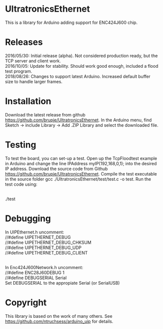 # UltratronicsEthernet

This is a library for Arduino adding support for ENC424J600 chip.

# Releases

2016/05/30: Initial release (alpha). Not considered production ready, but the TCP server and client work.<br/>
2016/10/05: Update for stability. Should work good enough, included a flood test program. <br/>
2018/08/26: Changes to support latest Arduino. Increased default buffer size to handle larger frames.<br/>


# Installation

Download the latest release from github https://github.com/brupje/UltratronicsEthernet. In the Arduino menu, find Sketch -> include Library -> Add .ZIP Library and select the downloaded file.

# Testing

To test the board, you can set-up a test. Open up the TcpFloodtest example in Arduino and change the line IPAddress myIP(192,168,0,1); into the desired IP address. Download the source code from Github https://github.com/brupje/UltratronicsEthernet. Compile the test executable in the source folder gcc ./UltratronicsEthernet/test/test.c -o test. Run the test code using:<br/><br/>

./test <ip address>

# Debugging

In UIPEthernet.h uncomment:<br/>
//#define UIPETHERNET_DEBUG<br/>
//#define UIPETHERNET_DEBUG_CHKSUM<br/>
//#define UIPETHERNET_DEBUG_UDP<br/>
//#define UIPETHERNET_DEBUG_CLIENT<br/><br/>

In Enc424J600Network.h uncomment:<br/>
//#define ENC28J60DEBUG 1<br/>
//#define DEBUGSERIAL Serial<br/>
Set DEBUGSERIAL to the appropiate Serial (or SerialUSB)<br/>

# Copyright

This library is based on the work of many others. See https://github.com/ntruchsess/arduino_uip for details.
